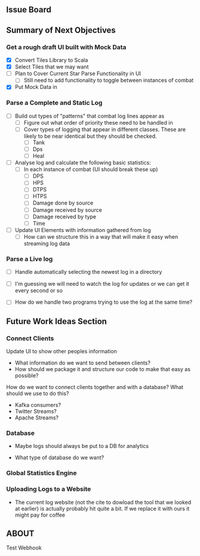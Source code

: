 **Issue Board**
---

Summary of Next Objectives
---

### Get a rough draft UI built with Mock Data

- [x] Convert Tiles Library to Scala
- [x] Select Tiles that we may want
- [ ] Plan to Cover Current Star Parse Functionality in UI
    - [ ] Still need to add functionality to toggle between instances of combat
- [x] Put Mock Data in
    
### Parse a Complete and Static Log
- [ ] Build out types of "patterns" that combat log lines appear as
    - [ ] Figure out what order of priority these need to be handled in 
    - [ ] Cover types of logging that appear in different classes. These are likely to be near identical but they should be checked.
        - [ ] Tank
        - [ ] Dps
        - [ ] Heal
    
- [ ] Analyse log and calculate the following basic statistics:
  - [ ] In each instance of combat (UI should break these up)
    - [ ] DPS
    - [ ] HPS
    - [ ] DTPS
    - [ ] HTPS
    - [ ] Damage done by source
    - [ ] Damage received by source
    - [ ] Damage received by type
    - [ ] Time
    
- [ ] Update UI Elements with information gathered from log
    - [ ] How can we structure this in a way that will make it easy when streaming log data
    
### Parse a Live log 
- [ ] Handle automatically selecting the newest log in a directory 

- [ ] I'm guessing we will need to watch the log for updates or we can get it every second or so 

- [ ] How do we handle two programs trying to use the log at the same time?


Future Work Ideas Section
---

### Connect Clients

Update UI to show other peoples information
- What information do we want to send between clients?
- How should we package it and structure our code to make that easy as possible?

How do we want to connect clients together and with a database? What should we use to do this?
- Kafka consumers?
- Twitter Streams?
- Apache Streams? 

### Database 

- Maybe logs should always be put to a DB for analytics

- What type of database do we want?

### Global Statistics Engine

### Uploading Logs to a Website
- The current log website (not the cite to dowload the tool that we looked at earlier) is actually probably hit quite a bit. If we replace it with ours it might pay for coffee


ABOUT
---

Test Webhook
